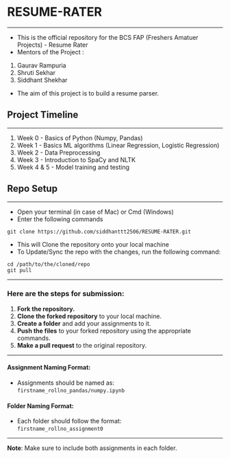 # RESUME-RATER
---
- This is the official repository for the BCS FAP (Freshers Amatuer Projects) - Resume Rater
- Mentors of the Project :
1. Gaurav Rampuria 
2. Shruti Sekhar
3. Siddhant Shekhar 

- The aim of this project is to build a resume parser.

## Project Timeline
---
1. Week 0 - Basics of Python (Numpy, Pandas)
2. Week 1 - Basics ML algorithms (Linear Regression, Logistic Regression)
3. Week 2 - Data Preprocessing
4. Week 3 - Introduction to SpaCy and NLTK
5. Week 4 & 5 - Model training and testing 

## Repo Setup
---
- Open your terminal (in case of Mac) or Cmd (Windows)
- Enter the following commands
```
git clone https://github.com/siddhanttt2506/RESUME-RATER.git 
```
- This will Clone the repository onto your local machine
- To Update/Sync the repo with the changes, run the following command:
```
cd /path/to/the/cloned/repo
git pull 
```
---

### Here are the steps for submission:

1. **Fork the repository.**  
2. **Clone the forked repository** to your local machine.  
3. **Create a folder** and add your assignments to it.  
4. **Push the files** to your forked repository using the appropriate commands.  
5. **Make a pull request** to the original repository.

---

#### **Assignment Naming Format**:
- Assignments should be named as:  
  `firstname_rollno_pandas/numpy.ipynb`

#### **Folder Naming Format**:
- Each folder should follow the format:  
  `firstname_rollno_assignment0`

---

**Note**: Make sure to include both assignments in each folder.


